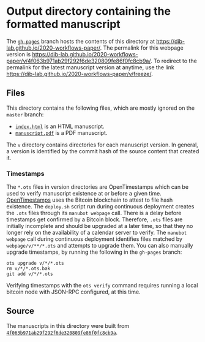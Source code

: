 # Output directory containing the formatted manuscript

The [`gh-pages`](https://github.com/dib-lab/2020-workflows-paper/tree/gh-pages) branch hosts the contents of this directory at <https://dib-lab.github.io/2020-workflows-paper/>.
The permalink for this webpage version is <https://dib-lab.github.io/2020-workflows-paper/v/4f063b971ab29f292f6de320809fe86f0fc8cb9a/>.
To redirect to the permalink for the latest manuscript version at anytime, use the link <https://dib-lab.github.io/2020-workflows-paper/v/freeze/>.

## Files

This directory contains the following files, which are mostly ignored on the `master` branch:

+ [`index.html`](index.html) is an HTML manuscript.
+ [`manuscript.pdf`](manuscript.pdf) is a PDF manuscript.

The `v` directory contains directories for each manuscript version.
In general, a version is identified by the commit hash of the source content that created it.

### Timestamps

The `*.ots` files in version directories are OpenTimestamps which can be used to verify manuscript existence at or before a given time.
[OpenTimestamps](https://opentimestamps.org/) uses the Bitcoin blockchain to attest to file hash existence.
The `deploy.sh` script run during continuous deployment creates the `.ots` files through its `manubot webpage` call.
There is a delay before timestamps get confirmed by a Bitcoin block.
Therefore, `.ots` files are initially incomplete and should be upgraded at a later time, so that they no longer rely on the availability of a calendar server to verify.
The `manubot webpage` call during continuous deployment identifies files matched by `webpage/v/**/*.ots` and attempts to upgrade them.
You can also manually upgrade timestamps, by running the following in the `gh-pages` branch:

```shell
ots upgrade v/*/*.ots
rm v/*/*.ots.bak
git add v/*/*.ots
```

Verifying timestamps with the `ots verify` command requires running a local bitcoin node with JSON-RPC configured, at this time.

## Source

The manuscripts in this directory were built from
[`4f063b971ab29f292f6de320809fe86f0fc8cb9a`](https://github.com/dib-lab/2020-workflows-paper/commit/4f063b971ab29f292f6de320809fe86f0fc8cb9a).
